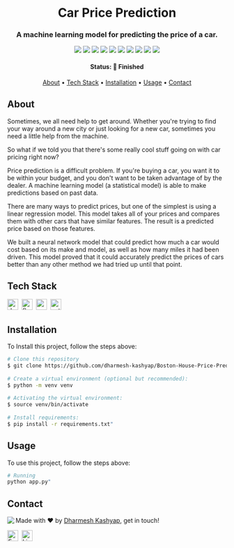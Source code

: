 <h1 align="center">
	Car Price Prediction
</h1>

<h3 align="center">
	A machine learning model for predicting the price of a car.
</h3>

<p align="center">
	<img src="https://img.shields.io/badge/PRs-welcome-brightgreen.svg?style=flat-square"/>
	<img src="https://img.shields.io/github/license/dharmesh-kashyap/car-price-prediction?color=green"/>
	<img src="https://img.shields.io/github/repo-size/dharmesh-kashyap/car-price-prediction?color=green"/>
	<img src="https://img.shields.io/github/last-commit/dharmesh-kashyap/car-price-prediction?color=green"/>
	<img src="https://img.shields.io/github/languages/count/dharmesh-kashyap/car-price-prediction?color=green"/>
	<img src="https://img.shields.io/github/contributors/dharmesh-kashyap/car-price-prediction?color=green"/>
	<img src="https://img.shields.io/github/issues-raw/dharmesh-kashyap/car-price-prediction?color=green"/>
	<img src="https://img.shields.io/github/issues-closed-raw/dharmesh-kashyap/car-price-prediction?color=green"/>
	<img src="https://img.shields.io/github/issues-pr-raw/dharmesh-kashyap/car-price-prediction?color=green"/>
	<img src="https://img.shields.io/github/issues-pr-closed-raw/dharmesh-kashyap/car-price-prediction?color=green"/>
</p>

<h4 align="center">
	Status: 🚀 Finished
</h4>

<p align="center">
	<a href="#about">About</a> •
	<a href="#tech-stack">Tech Stack</a> •
	<a href="#installation">Installation</a> •
	<a href="#usage">Usage</a> • 
	<a href="#contact">Contact</a> 
</p>

## About
Sometimes, we all need help to get around. Whether you're trying to find your way around a new city or just looking for a new car, sometimes you need a little help from the machine.

So what if we told you that there's some really cool stuff going on with car pricing right now?

Price prediction is a difficult problem. If you're buying a car, you want it to be within your budget, and you don't want to be taken advantage of by the dealer. A machine learning model (a statistical model) is able to make predictions based on past data.

There are many ways to predict prices, but one of the simplest is using a linear regression model. This model takes all of your prices and compares them with other cars that have similar features. The result is a predicted price based on those features. 

We built a neural network model that could predict how much a car would cost based on its make and model, as well as how many miles it had been driven. This model proved that it could accurately predict the prices of cars better than any other method we had tried up until that point.

## Tech Stack
<img src="https://img.shields.io/badge/Docker-05122A?style=flat&logo=docker" alt="docker Badge" height="25">&nbsp;
<img src="https://img.shields.io/badge/Flask-05122A?style=flat&logo=flask" alt="flask Badge" height="25">&nbsp;
<img src="https://img.shields.io/badge/Numpy-05122A?style=flat&logo=numpy" alt="numpy Badge" height="25">&nbsp;
<img src="https://img.shields.io/badge/Python-05122A?style=flat&logo=python" alt="python Badge" height="25">&nbsp;

## Installation
To Install this project, follow the steps above:
```bash
# Clone this repository
$ git clone https://github.com/dharmesh-kashyap/Boston-House-Price-Prediction
                        
# Create a virtual environment (optional but recommended):
$ python -m venv venv
                        
# Activating the virtual environment:
$ source venv/bin/activate
                        
# Install requirements:
$ pip install -r requirements.txt"
```

## Usage
To use this project, follow the steps above:
```bash
# Running
python app.py"
```

## Contact
<img align="left" src="https://avatars.githubusercontent.com/dharmesh-kashyap?size=100">

Made with ❤️ by [Dharmesh Kashyap](https://github.com/dharmesh-kashyap), get in touch!

<a href="mailto:dharmeshkashyap46@gmail.com" target="_blank"><img src="https://img.shields.io/badge/Email-D14836?style=flat&logo=gmail&logoColor=white" alt="Email Badge" height="25"></a>&nbsp;
<a href="https://www.linkedin.com/in/dharmesh-kashyap" target="_blank"><img src="https://img.shields.io/badge/Linkedin-0077B5?style=flat&logo=linkedin&logoColor=white" alt="LinkedIn Badge" height="25"></a>&nbsp;

<br clear="left"/>

